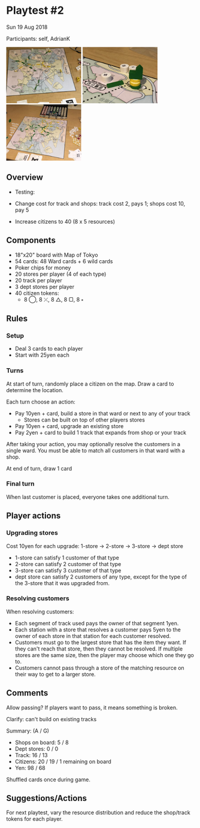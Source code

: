 # Playtest #2

Sun 19 Aug 2018

Participants: self, AdrianK

<img src="images/pt02/pt02-0648.jpg" height="150px"/> <img src="images/pt02/pt02-0649.jpg" height="150px"/> <img src="images/pt02/pt02-0650.jpg" height="150px"/>

## Overview

* Testing:

* Change cost for track and shops: track cost 2, pays 1; shops cost 10, pay 5
* Increase citizens to 40 (8 x 5 resources)

## Components

* 18"x20" board with Map of Tokyo
* 54 cards: 48 Ward cards + 6 wild cards
* Poker chips for money
* 20 stores per player (4 of each type)
* 20 track per player
* 3 dept stores per player
* 40 citizen tokens:
	* 8 ◯, 8 ⤫, 8 △, 8 ▢, 8 ⭒

## Rules

### Setup

* Deal 3 cards to each player
* Start with 25yen each

### Turns

At start of turn, randomly place a citizen on the map. Draw a card to determine the location.

Each turn choose an action:

* Pay 10yen + card, build a store in that ward or next to any of your track
	* Stores can be built on top of other players stores
* Pay 10yen + card, upgrade an existing store
* Pay 2yen + card to build 1 track that expands from shop or your track

After taking your action, you may optionally resolve the customers in a single ward. You must be able to match all customers in that ward with a shop.

At end of turn, draw 1 card

### Final turn

When last customer is placed, everyone takes one additional turn.

## Player actions

### Upgrading stores

Cost 10yen for each upgrade: 1-store -> 2-store -> 3-store -> dept store

* 1-store can satisfy 1 customer of that type
* 2-store can satisfy 2 customer of that type
* 3-store can satisfy 3 customer of that type
* dept store can satisfy 2 customers of any type, except for the type of the 3-store that it was upgraded from.

### Resolving customers

When resolving customers:

* Each segment of track used pays the owner of that segment 1yen.
* Each station with a store that resolves a customer pays 5yen to the owner of each store in that station for each customer resolved.
* Customers must go to the largest store that has the item they want. If they can't reach that store, then they cannot be resolved. If multiple stores are the same size, then the player may choose which one they go to.
* Customers cannot pass through a store of the matching resource on their way to get to a larger store.
 
## Comments

Allow passing? If players want to pass, it means something is broken.

Clarify: can't build on existing tracks

Summary: (A / G)

* Shops on board: 5 / 8
* Dept stores: 0 / 0
* Track: 16 / 13
* Citizens: 20 / 19 / 1 remaining on board
* Yen: 98 / 68

Shuffled cards once during game.

## Suggestions/Actions

For next playtest, vary the resource distribution and reduce the shop/track tokens for each player.
